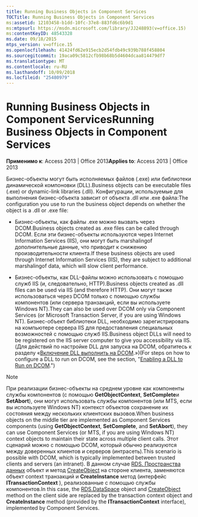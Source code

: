 ```yaml
---
title: Running Business Objects in Component Services
TOCTitle: Running Business Objects in Component Services
ms:assetid: 12103458-b1dd-10fc-37e8-883fd6c6b9d1
ms:mtpsurl: https://msdn.microsoft.com/library/JJ248893(v=office.15)
ms:contentKeyID: 48543328
ms.date: 09/18/2015
mtps_version: v=office.15
ms.openlocfilehash: 41424fd62e915ecb2d54fdb49c939b788f458804
ms.sourcegitcommit: 19aca09c5812cfb98b68b5d4604dcaa814479df7
ms.translationtype: MT
ms.contentlocale: ru-RU
ms.lasthandoff: 10/09/2018
ms.locfileid: "25480979"
---
```

# <a name="running-business-objects-in-component-services"></a><span data-ttu-id="5dfd7-102">Running Business Objects in Component Services</span><span class="sxs-lookup"><span data-stu-id="5dfd7-102">Running Business Objects in Component Services</span></span>


<span data-ttu-id="5dfd7-103">**Применимо к**: Access 2013 | Office 2013</span><span class="sxs-lookup"><span data-stu-id="5dfd7-103">**Applies to**: Access 2013 | Office 2013</span></span>

<span data-ttu-id="5dfd7-104">Бизнес-объекты могут быть исполняемых файлов (.exe) или библиотеки динамической компоновки (DLL).</span><span class="sxs-lookup"><span data-stu-id="5dfd7-104">Business objects can be executable files (.exe) or dynamic-link libraries (.dll).</span></span> <span data-ttu-id="5dfd7-105">Конфигурации, используемые для выполнения бизнес-объекта зависит от объекта .dll или .exe файла:</span><span class="sxs-lookup"><span data-stu-id="5dfd7-105">The configuration you use to run the business object depends on whether the object is a .dll or .exe file:</span></span>

  - <span data-ttu-id="5dfd7-106">Бизнес-объекты, как файлы .exe можно вызвать через DCOM.</span><span class="sxs-lookup"><span data-stu-id="5dfd7-106">Business objects created as .exe files can be called through DCOM.</span></span> <span data-ttu-id="5dfd7-107">Если эти бизнес-объекты используются через Internet Information Services (IIS), они могут быть marshalingof дополнительные данные, что приводит к снижению производительности клиента.</span><span class="sxs-lookup"><span data-stu-id="5dfd7-107">If these business objects are used through Internet Information Services (IIS), they are subject to additional marshalingof data, which will slow client performance.</span></span>

  - <span data-ttu-id="5dfd7-108">Бизнес-объекты, как DLL-файлы можно использовать с помощью служб IIS (и, следовательно, HTTP).</span><span class="sxs-lookup"><span data-stu-id="5dfd7-108">Business objects created as .dll files can be used via IIS (and therefore HTTP).</span></span> <span data-ttu-id="5dfd7-109">Они могут также использоваться через DCOM только с помощью службы компонентов (или сервера транзакций, если вы используете Windows NT).</span><span class="sxs-lookup"><span data-stu-id="5dfd7-109">They can also be used over DCOM only via Component Services (or Microsoft Transaction Server, if you are using Windows NT).</span></span> <span data-ttu-id="5dfd7-110">Бизнес-объект библиотеки DLL, необходимо зарегистрировать на компьютере сервера IIS для предоставления специальных возможностей с помощью служб IIS.</span><span class="sxs-lookup"><span data-stu-id="5dfd7-110">Business object DLLs will need to be registered on the IIS server computer to give you accessibility via IIS.</span></span> <span data-ttu-id="5dfd7-111">(Для действий по настройке DLL для запуска на DCOM, обратитесь к разделу «[Включение DLL выполнить на DCOM](enabling-a-dll-to-run-on-dcom.md).»)</span><span class="sxs-lookup"><span data-stu-id="5dfd7-111">(For steps on how to configure a DLL to run on DCOM, see the section, "[Enabling a DLL to Run on DCOM](enabling-a-dll-to-run-on-dcom.md).")</span></span>


> [!NOTE]
> <P><span data-ttu-id="5dfd7-112">При реализации бизнес-объекты на среднем уровне как компоненты службы компонентов (с помощью <STRONG>GetObjectContext</STRONG>, <STRONG>SetComplete</STRONG>и <STRONG>SetAbort</STRONG>), они могут использовать службы компонентов (или MTS, если вы используете Windows NT) контекст объектов сохранение их состояния между нескольких клиентских вызовов.</span><span class="sxs-lookup"><span data-stu-id="5dfd7-112">When business objects on the middle tier are implemented as Component Services components (using <STRONG>GetObjectContext</STRONG>, <STRONG>SetComplete</STRONG>, and <STRONG>SetAbort</STRONG>), they can use Component Services (or MTS, if you are using Windows NT) context objects to maintain their state across multiple client calls.</span></span> <span data-ttu-id="5dfd7-113">Этот сценарий можно с помощью DCOM, который обычно реализуются между доверенных клиентов и серверов (интрасеть).</span><span class="sxs-lookup"><span data-stu-id="5dfd7-113">This scenario is possible with DCOM, which is typically implemented between trusted clients and servers (an intranet).</span></span> <span data-ttu-id="5dfd7-114">В данном случае <A href="dataspace-object-rds.md">RDS. Пространства данных</A> объект и метод <A href="createobject-method-rds.md">CreateObject</A> на стороне клиента, заменяются объект context транзакций и <STRONG>CreateInstance</STRONG> метод (интерфейс <STRONG>ITransactionContext</STRONG> ), реализованные с помощью службы компонентов.</span><span class="sxs-lookup"><span data-stu-id="5dfd7-114">In this case, the <A href="dataspace-object-rds.md">RDS.DataSpace</A> object and <A href="createobject-method-rds.md">CreateObject</A> method on the client side are replaced by the transaction context object and <STRONG>CreateInstance</STRONG> method (provided by the <STRONG>ITransactionContext</STRONG> interface), implemented by Component Services.</span></span></P>


